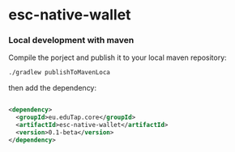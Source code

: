# esc-native-wallet

### Local development with maven

Compile the porject and publish it to your local maven repository:

```bash
./gradlew publishToMavenLoca
```

then add the dependency:

```xml

<dependency>
  <groupId>eu.eduTap.core</groupId>
  <artifactId>esc-native-wallet</artifactId>
  <version>0.1-beta</version>
</dependency>
```